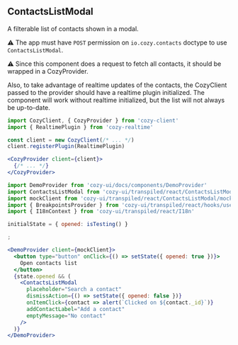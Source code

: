 ## ContactsListModal

A filterable list of contacts shown in a modal.

⚠️ The app must have `POST` permission on `io.cozy.contacts` doctype to use `ContactsListModal`.

⚠️ Since this component does a request to fetch all contacts, it should be wrapped in a CozyProvider.

Also, to take advantage of realtime updates of the contacts, the CozyClient passed to the provider should have a realtime plugin initialized. The component will work without realtime initialized, but the list will not always be up-to-date.

```jsx static
import CozyClient, { CozyProvider } from 'cozy-client'
import { RealtimePlugin } from 'cozy-realtime'

const client = new CozyClient(/* ... */)
client.registerPlugin(RealtimePlugin)

<CozyProvider client={client}>
  {/* ... */}
</CozyProvider>
```

```jsx
import DemoProvider from 'cozy-ui/docs/components/DemoProvider'
import ContactsListModal from 'cozy-ui/transpiled/react/ContactsListModal'
import mockClient from 'cozy-ui/transpiled/react/ContactsListModal/mockClient'
import { BreakpointsProvider } from 'cozy-ui/transpiled/react/hooks/useBreakpoints'
import { I18nContext } from 'cozy-ui/transpiled/react/I18n'

initialState = { opened: isTesting() }

;

<DemoProvider client={mockClient}>
  <button type="button" onClick={() => setState({ opened: true })}>
    Open contacts list
  </button>
  {state.opened && (
    <ContactsListModal
      placeholder="Search a contact"
      dismissAction={() => setState({ opened: false })}
      onItemClick={contact => alert(`Clicked on ${contact._id}`)}
      addContactLabel="Add a contact"
      emptyMessage="No contact"
    />
  )}
</DemoProvider>
```
